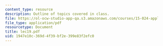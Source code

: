 ```yaml
---
content_type: resource
description: Outline of topics covered in class.
file: https://ol-ocw-studio-app-qa.s3.amazonaws.com/courses/15-024-applied-economics-for-managers-summer-2004/1947e10c369d4f39bf2e399e83f2efc0_lec19.pdf
file_type: application/pdf
resourcetype: Document
title: lec19.pdf
uid: 1947e10c-369d-4f39-bf2e-399e83f2efc0
---
```

